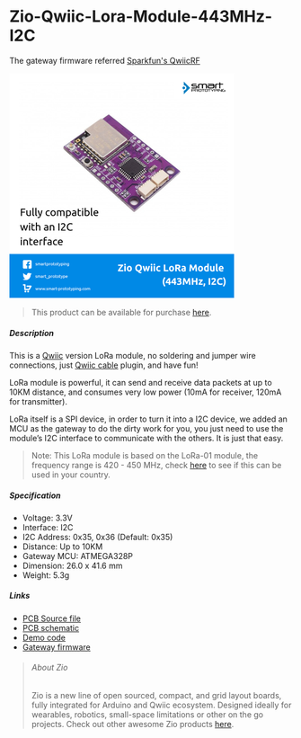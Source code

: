# Zio-Qwiic-Lora-Module-443MHz-I2C

The gateway firmware referred [Sparkfun's QwiicRF](https://github.com/sparkfunx/Qwiic_RF)

![](lora443.png)

> This product can be available for purchase [here](https://www.smart-prototyping.com/Zio-Qwiic-Lora-module-443MHz-I2C).



##### Description

This is a [Qwiic](https://www.smart-prototyping.com/Qwiic.html) version LoRa module, no soldering and jumper wire connections, just [Qwiic cable](https://www.smart-prototyping.com/zio-cables) plugin, and have fun! 

LoRa module is powerful, it can send and receive data packets at up to 10KM distance, and consumes very low power (10mA for receiver, 120mA for transmitter).

LoRa itself is a SPI device, in order to turn it into a I2C device, we added an MCU as the gateway to do the dirty work for you, you just need to use the module’s I2C interface to communicate with the others. It is just that easy.
 

> Note: This LoRa module is based on the LoRa-01 module, the frequency range is 420 - 450 MHz, check [here](https://www.thethingsnetwork.org/docs/lorawan/frequencies-by-country.html) to see if this can be used in your country.


##### Specification

* Voltage: 3.3V
* Interface: I2C
* I2C Address: 0x35, 0x36 (Default: 0x35)
* Distance: Up to 10KM
* Gateway MCU: ATMEGA328P
* Dimension: 26.0 x 41.6 mm
* Weight: 5.3g



##### Links

* [PCB Source file](https://github.com/ZIOCC/Zio-Qwiic-Lora-Module-443MHz-I2C/tree/master/EAGLE)
* [PCB schematic](https://github.com/ZIOCC/Zio-Qwiic-Lora-Module-443MHz-I2C/blob/master/zio%20qwiic%20lora%20module%20433%20schematic.pdf)
* [Demo code](https://github.com/sparkfun/SparkFun_QwiicRF_Library/)
* [Gateway firmware](https://github.com/ZIOCC/Zio-Qwiic-Lora-Module-443MHz-I2C/tree/master/Gateway_Firmware/Qwiic_RF_I2C_Pairing)




> ###### About Zio
> Zio is a new line of open sourced, compact, and grid layout boards, fully integrated for Arduino and Qwiic ecosystem. Designed ideally for wearables, robotics, small-space limitations or other on the go projects. Check out other awesome Zio products [here](https://www.smart-prototyping.com/Zio).

